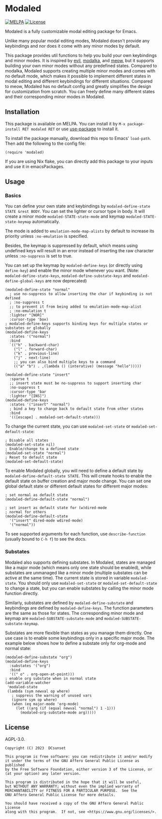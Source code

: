 # Modaled

[![MELPA](https://melpa.org/packages/modaled-badge.svg)](https://melpa.org/#/modaled)
[![License](https://badgen.net/github/license/dcsunset/modaled)](https://github.com/DCsunset/modaled)

Modaled is a fully customizable modal editing package for Emacs.

Unlike many popular modal editing modes,
Modaled doesn't provide any keybindings
and nor does it come with any minor modes by default.

This package provides util functions to help you build your own keybindings and minor modes.
It is inspired by [evil](https://github.com/emacs-evil/evil), [modalka](https://github.com/mrkkrp/modalka), and [meow](https://github.com/meow-edit/meow),
but it supports building your own minor modes without any predefined states.
Compared to modalka, Modaled supports creating multiple minor modes and comes with no default mode,
which makes it possible to implement different states in modal editing and different keybindings for different situations.
Compared to meow, Modaled has no default config and greatly simplifies the design for customization from scratch.
You can freely define many different states and their corresponding minor modes in Modaled.

## Installation

This package is available on MELPA.
You can install it by `M-x package-install RET modaled RET` or use [use-package](https://github.com/jwiegley/use-package) to install it.

To install the package manually, download this repo to Emacs' `load-path`.
Then add the following to the config file:

```emacs-lisp
(require 'modaled)
```

If you are using Nix flake,
you can directly add this package to your inputs and use it in emacsPackages.

## Usage

### Basics

You can define your own state and keybindings by `modaled-define-state STATE &rest BODY`.
You can set the lighter or cursor type in body.
It will create a minor mode `modaled-STATE-state-mode` and keymap `modaled-STATE-state-keymap` automatically.

The mode is added to `emulation-mode-map-alists` by default to increase its priority unless `:no-emulation` is specified.

Besides, the keymap is suppressed by default, which means using undefined keys will result in an error instead of inserting the raw character
unless `:no-suppress` is set to true.

You can set up the keymap by `modaled-define-keys` (or directly using `define-key`) and enable the minor mode whenever you want.
(Note: `modaled-define-state-keys`, `modaled-define-substate-keys` and `modaled-define-global-keys` are now deprecated)

```emacs-lisp
(modaled-define-state "normal"
  ; use no-suppress to allow inserting the char if keybinding is not defined
  ; :no-suppress t
  ;; to prevent it from being added to emulation-mode-map-alist
  ; :no-emulation t
  :lighter "[NOR]"
  :cursor-type 'box)
; modaled-define-keys supports binding keys for multiple states or substates or globally
(modaled-define-keys
  :states '("normal")
  :bind
  `(("h" . backward-char)
    ("l" . forward-char)
    ("k" . previous-line)
    ("j" . next-line)
    ;; you can also bind multiple keys to a command
    (("a" "b") . ,(lambda () (interative) (message "hello")))))

(modaled-define-state "insert"
  :sparse t
  ;; insert state must be no-suppress to support inserting char
  :no-suppress t
  :cursor-type 'bar
  :lighter "[INS]")
(modaled-define-keys
  :states '("insert" "normal")
  ; bind a key to change back to default state from other states
  :bind
  '(([escape] . modaled-set-default-state)))
```

To change the current state, you can use `modaled-set-state` or `modaled-set-default-state`:

```emacs-lisp
; Disable all states
(modaled-set-state nil)
; Enable/change to a defined state
(modaled-set-state "normal")
; Reset to default state
(modaled-set-default-state)
```

To enable Modaled globally, you will need to define a default state by `modaled-define-default-state STATE`.
This will create hooks to enable the default state on buffer creation and major mode change.
You can set one global default state or different default states for different major modes:

```emacs-lisp
; set normal as default state
(modaled-define-default-state "normal")

; set insert as default state for (w)dired-mode
; normal for others
(modaled-define-default-state
  '("insert" dired-mode wdired-mode)
  '("normal"))
```

To see supported arguments for each function, use `describe-function` (usually bound to `C-h f`) to see the docs.

### Substates

Modaled also supports defining substates.
In Modaled, states are managed like a major mode (which means only one state should be enabled),
while substates are unmanaged like a minor mode (multiple substates can be active at the same time).
The current state is stored in variable `modaled-state`.
You should only use `modaled-set-state` or `modaled-set-default-state` to change a state,
but you can enable substates by calling the minor mode function directly.

Similarly, substates are defined by `modaled-define-substate` and keybindings are defined by `modaled-define-keys`.
The function parameters are the same as those for states.
The corresponding minor mode and keymap are `modaled-SUBSTATE-substate-mode` and `modaled-SUBSTATE-substate-keymap`.

Substates are more flexible than states as you manage them directly.
One use case is to enable some keybindings only in a specific major mode.
The example below shows how to define a substate only for org-mode and normal state:

```emacs-lisp
(modaled-define-substate "org")
(modaled-define-keys
  :substates '("org")
  :bind
  '((" o" . org-open-at-point)))
; enable org substate when in normal state
(add-variable-watcher
 'modaled-state
 (lambda (sym newval op where)
   ; suppress the warning of unused vars
   (ignore sym op where)
   (when (eq major-mode 'org-mode)
     (let ((arg (if (equal newval "normal") 1 -1)))
       (modaled-org-substate-mode arg)))))
```


## License

AGPL-3.0.

    Copyright (C) 2023  DCsunset

    This program is free software: you can redistribute it and/or modify
    it under the terms of the GNU Affero General Public License as published
    by the Free Software Foundation, either version 3 of the License, or
    (at your option) any later version.

    This program is distributed in the hope that it will be useful,
    but WITHOUT ANY WARRANTY; without even the implied warranty of
    MERCHANTABILITY or FITNESS FOR A PARTICULAR PURPOSE.  See the
    GNU Affero General Public License for more details.

    You should have received a copy of the GNU Affero General Public License
    along with this program.  If not, see <https://www.gnu.org/licenses/>.
